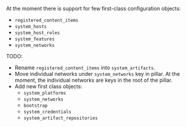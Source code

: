 
At the moment there is support for few first-class configuration objects:
*   `registered_content_items`
*   `system_hosts`
*   `system_host_roles`
*   `system_features`
*   `system_networks`

TODO:

*   Rename `registered_content_items` into `system_artifacts`.
*   Move individual networks under `system_networks` key in pillar.
    At the moment, the individual networks are keys in the root of the pillar.
*   Add new first class objects:
    *   `system_platforms`
    *   `system_networks`
    *   `bootstrap`
    *   `system_credentials`
    *   `system_artifact_repositories`


